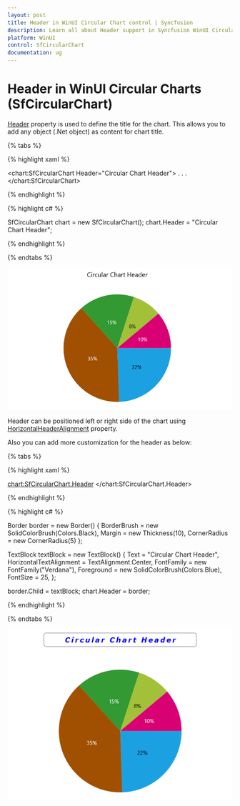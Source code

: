 ```yaml
---
layout: post
title: Header in WinUI Circular Chart control | Syncfusion
description: Learn all about Header support in Syncfusion WinUI Circular Charts (SfCircularChart) control, its elements and more details.
platform: WinUI
control: SfCircularChart
documentation: ug
---
```


# Header in WinUI Circular Charts (SfCircularChart)

[Header]() property is used to define the title for the chart. This allows you to add any object (.Net object) as content for chart title. 

{% tabs %}

{% highlight xaml %}

<chart:SfCircularChart Header="Circular Chart Header">
. . .
</chart:SfCircularChart>

{% endhighlight %}

{% highlight c# %}

SfCircularChart chart = new SfCircularChart();
chart.Header = "Circular Chart Header";

{% endhighlight %}

{% endtabs %}

![WinUI Circular Chart with Header](Header_Images/WinUI_Circular_chart_Header.png)


Header can be positioned left or right side of the chart using [HorizontalHeaderAlignment]() property.

Also you can add more customization for the header as below: 

{% tabs %}

{% highlight xaml %}

<chart:SfCircularChart.Header>
    <Border BorderThickness="0.5" BorderBrush="Black" Margin="10" CornerRadius="5">
        <TextBlock Text="Circular Chart Header"
                   Margin="5" 
                   HorizontalTextAlignment="Center"
                   FontFamily="Verdana" FontSize="14" 
                   Foreground="Blue">
        </TextBlock>
    </Border>
</chart:SfCircularChart.Header>

{% endhighlight %}

{% highlight c# %}

Border border = new Border()
{
    BorderBrush = new SolidColorBrush(Colors.Black),
    Margin = new Thickness(10),
    CornerRadius = new CornerRadius(5)
};

TextBlock textBlock = new TextBlock()
{
    Text = "Circular Chart Header",
    HorizontalTextAlignment = TextAlignment.Center,
    FontFamily = new FontFamily("Verdana"),
    Foreground = new SolidColorBrush(Colors.Blue),
    FontSize = 25,
};

border.Child = textBlock;
chart.Header = border;

{% endhighlight %}

{% endtabs %}

![Customizing Header of WinUI Circular Chart](Header_Images/WinUI_Circular_chart_Header_customization.png)